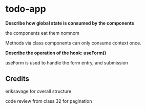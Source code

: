 # todo-app

**Describe how global state is consumed by the components**

the components eat them nomnom

Methods via class components can only consume context once.

**Describe the operation of the hook: useForm()**

useForm is used to handle the form entry, and submission

## Credits

eriksavage for overall structure

code review from class 32 for pagination